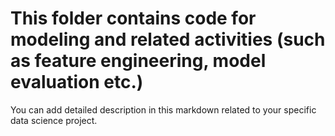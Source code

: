 # This folder contains code for modeling and related activities (such as feature engineering, model evaluation etc.)

You can add detailed description in this markdown related to your specific data science project.
